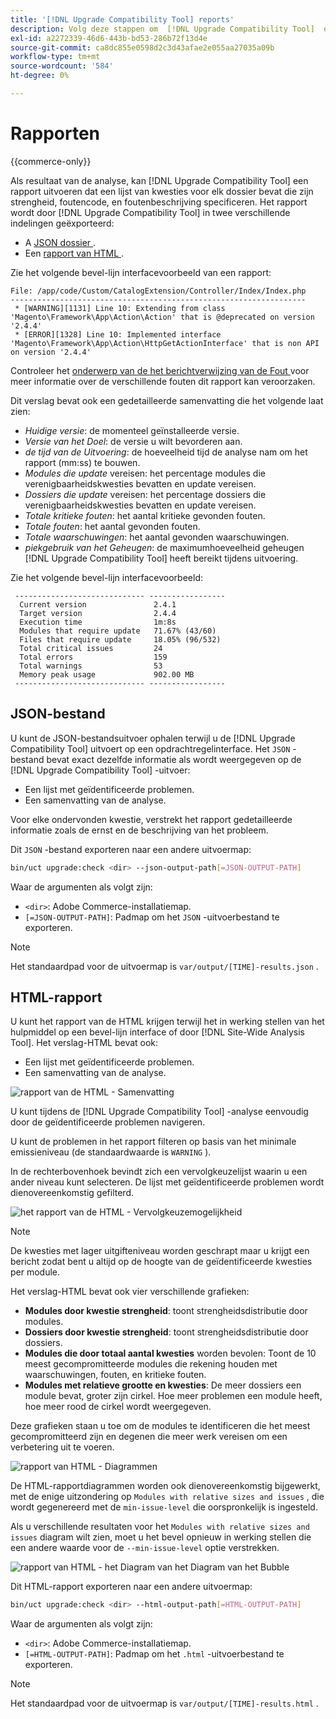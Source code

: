 ```yaml
---
title: '[!DNL Upgrade Compatibility Tool] reports'
description: Volg deze stappen om  [!DNL Upgrade Compatibility Tool]  op uw project van Adobe Commerce in werking te stellen.
exl-id: a2272339-46d6-443b-bd53-286b72f13d4e
source-git-commit: ca8dc855e0598d2c3d43afae2e055aa27035a09b
workflow-type: tm+mt
source-wordcount: '584'
ht-degree: 0%

---
```


# Rapporten

{{commerce-only}}

Als resultaat van de analyse, kan [!DNL Upgrade Compatibility Tool] een rapport uitvoeren dat een lijst van kwesties voor elk dossier bevat die zijn strengheid, foutencode, en foutenbeschrijving specificeren. Het rapport wordt door [!DNL Upgrade Compatibility Tool] in twee verschillende indelingen geëxporteerd:

- A [ JSON dossier ](reports.md#json-file).
- Een [ rapport van HTML ](reports.md#html-report).

Zie het volgende bevel-lijn interfacevoorbeeld van een rapport:

```
File: /app/code/Custom/CatalogExtension/Controller/Index/Index.php
------------------------------------------------------------------
 * [WARNING][1131] Line 10: Extending from class 'Magento\Framework\App\Action\Action' that is @deprecated on version '2.4.4'
 * [ERROR][1328] Line 10: Implemented interface 'Magento\Framework\App\Action\HttpGetActionInterface' that is non API on version '2.4.4'
```

Controleer het [ onderwerp van de het berichtverwijzing van de Fout ](../upgrade-compatibility-tool/error-messages.md) voor meer informatie over de verschillende fouten dit rapport kan veroorzaken.

Dit verslag bevat ook een gedetailleerde samenvatting die het volgende laat zien:

- *Huidige versie*: de momenteel geïnstalleerde versie.
- *Versie van het Doel*: de versie u wilt bevorderen aan.
- *de tijd van de Uitvoering*: de hoeveelheid tijd de analyse nam om het rapport (mm:ss) te bouwen.
- *Modules die update* vereisen: het percentage modules die verenigbaarheidskwesties bevatten en update vereisen.
- *Dossiers die update* vereisen: het percentage dossiers die verenigbaarheidskwesties bevatten en update vereisen.
- *Totale kritieke fouten*: het aantal kritieke gevonden fouten.
- *Totale fouten*: het aantal gevonden fouten.
- *Totale waarschuwingen*: het aantal gevonden waarschuwingen.
- *piekgebruik van het Geheugen*: de maximumhoeveelheid geheugen [!DNL Upgrade Compatibility Tool] heeft bereikt tijdens uitvoering.

Zie het volgende bevel-lijn interfacevoorbeeld:

```
 ----------------------------- ----------------- 
  Current version               2.4.1            
  Target version                2.4.4            
  Execution time                1m:8s            
  Modules that require update   71.67% (43/60)   
  Files that require update     18.05% (96/532)  
  Total critical issues         24               
  Total errors                  159              
  Total warnings                53               
  Memory peak usage             902.00 MB        
 ----------------------------- ----------------- 
```

## JSON-bestand

U kunt de JSON-bestandsuitvoer ophalen terwijl u de [!DNL Upgrade Compatibility Tool] uitvoert op een opdrachtregelinterface. Het `JSON` -bestand bevat exact dezelfde informatie als wordt weergegeven op de [!DNL Upgrade Compatibility Tool] -uitvoer:

- Een lijst met geïdentificeerde problemen.
- Een samenvatting van de analyse.

Voor elke ondervonden kwestie, verstrekt het rapport gedetailleerde informatie zoals de ernst en de beschrijving van het probleem.

Dit `JSON` -bestand exporteren naar een andere uitvoermap:

```bash
bin/uct upgrade:check <dir> --json-output-path[=JSON-OUTPUT-PATH]
```

Waar de argumenten als volgt zijn:

- `<dir>`: Adobe Commerce-installatiemap.
- `[=JSON-OUTPUT-PATH]`: Padmap om het `JSON` -uitvoerbestand te exporteren.

>[!NOTE]
>
> Het standaardpad voor de uitvoermap is `var/output/[TIME]-results.json` .

## HTML-rapport

U kunt het rapport van de HTML krijgen terwijl het in werking stellen van het hulpmiddel op een bevel-lijn interface of door [!DNL Site-Wide Analysis Tool]. Het verslag-HTML bevat ook:

- Een lijst met geïdentificeerde problemen.
- Een samenvatting van de analyse.

![ rapport van de HTML - Samenvatting ](../../assets/upgrade-guide/uct-html-summary.png)

U kunt tijdens de [!DNL Upgrade Compatibility Tool] -analyse eenvoudig door de geïdentificeerde problemen navigeren.

U kunt de problemen in het rapport filteren op basis van het minimale emissieniveau (de standaardwaarde is `WARNING` ).

In de rechterbovenhoek bevindt zich een vervolgkeuzelijst waarin u een ander niveau kunt selecteren. De lijst met geïdentificeerde problemen wordt dienovereenkomstig gefilterd.

![ het rapport van de HTML - Vervolgkeuzemogelijkheid ](../../assets/upgrade-guide/uct-html-filtered-issues-list.png)

>[!NOTE]
>
> De kwesties met lager uitgifteniveau worden geschrapt maar u krijgt een bericht zodat bent u altijd op de hoogte van de geïdentificeerde kwesties per module.

Het verslag-HTML bevat ook vier verschillende grafieken:

- **Modules door kwestie strengheid**: toont strengheidsdistributie door modules.
- **Dossiers door kwestie strengheid**: toont strengheidsdistributie door dossiers.
- **Modules die door totaal aantal kwesties** worden bevolen: Toont de 10 meest gecompromitteerde modules die rekening houden met waarschuwingen, fouten, en kritieke fouten.
- **Modules met relatieve grootte en kwesties**: De meer dossiers een module bevat, groter zijn cirkel. Hoe meer problemen een module heeft, hoe meer rood de cirkel wordt weergegeven.

Deze grafieken staan u toe om de modules te identificeren die het meest gecompromitteerd zijn en degenen die meer werk vereisen om een verbetering uit te voeren.

![ rapport van HTML - Diagrammen ](../../assets/upgrade-guide/uct-html-diagrams.png)

De HTML-rapportdiagrammen worden ook dienovereenkomstig bijgewerkt, met de enige uitzondering op `Modules with relative sizes and issues` , die wordt gegenereerd met de `min-issue-level` die oorspronkelijk is ingesteld.

Als u verschillende resultaten voor het `Modules with relative sizes and issues` diagram wilt zien, moet u het bevel opnieuw in werking stellen die een andere waarde voor de `--min-issue-level` optie verstrekken.

![ rapport van HTML - het Diagram van het Diagram van het Bubble ](../../assets/upgrade-guide/uct-html-filtered-diagrams.png)

Dit HTML-rapport exporteren naar een andere uitvoermap:

```bash
bin/uct upgrade:check <dir> --html-output-path[=HTML-OUTPUT-PATH]
```

Waar de argumenten als volgt zijn:

- `<dir>`: Adobe Commerce-installatiemap.
- `[=HTML-OUTPUT-PATH]`: Padmap om het `.html` -uitvoerbestand te exporteren.

>[!NOTE]
>
> Het standaardpad voor de uitvoermap is `var/output/[TIME]-results.html` .
